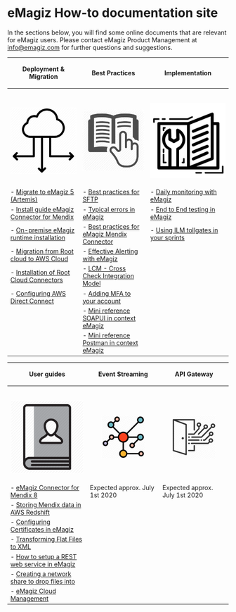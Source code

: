 # eMagiz How-to documentation site
In the sections below, you will find some online documents that are relevant for eMagiz users. Please contact eMagiz Product Management at info@emagiz.com for further questions and suggestions.

| <p align="center">**Deployment & Migration**</p>| <p align="center">**Best Practices**</p>| <p align="center">**Implementation**</p>|
| ------ | ------ | ------ |
|<img width=600/><p align="center"><img src="../../img/howto/Deployment_icon.png">|<img width=600/><p align="center"><img src="../../img/howto/BestPractice_icon.jpg"></p>|<img width=600/><p align="center"><img src="../../img/howto/How2_icon.png"></p>|
| - [Migrate to eMagiz 5 (Artemis)](upgrade-to-eMagiz5.md)| - [Best practices for SFTP](sftp-best-practice.md)|- [Daily monitoring with eMagiz](daily-monitoring.md) |
| - [Install guide eMagiz Connector for Mendix](upgrade-eMagizMendixConnector.md)| - [Typical errors in eMagiz](typical_errors_emagiz.md)| - [End to End testing in eMagiz](end2end-testing.md)|
| - [On-premise eMagiz runtime installation](runtime-installations-onpremise.md) |- [Best practices for eMagiz Mendix Connector](Bestpractices-emagizmendix-connector.md) | - [Using ILM tollgates in your sprints](emagiz-tollgates.md)|
| - [Migration from Root cloud to AWS Cloud](migrate-root2aws.md) | - [Effective Alerting with eMagiz](effective-alerting.md) | |
| - [Installation of Root Cloud Connectors](rootcloud-runtime-install.md)| - [LCM - Cross Check Integration Model](life-cycle-management.md)| |
| - [Configuring AWS Direct Connect](direct-connect.md)| - [Adding MFA to your account](add-mfa-userlevel.md)| |
| |- [Mini reference SOAPUI in context eMagiz](minireference-SOAPUI.md)| |
| |- [Mini reference Postman in context eMagiz](minireference-Postman.md)| |


| <p align="center">**User guides**</p>| <p align="center">**Event Streaming**</p>| <p align="center">**API Gateway**</p>|
| ------ | ------ | ------ |
|<img width=800/><p align="center"><img  src="../../img/howto/UserGuide_icon.png"></p>|<img width=800/><p align="center"><img  src="../../img/howto/EventStreaming.png"></p>|<img width=800/><p align="center"><img  src="../../img/howto/API_Gateway.png"></p>|
|- [eMagiz Connector for Mendix 8](userguide-emagizmendix-V8.md)| Expected approx. July 1st 2020 | Expected approx. July 1st 2020 |
|- [Storing Mendix data in AWS Redshift](store-your-mendix-data-in-redshift.md)| | |
|- [Configuring Certificates in eMagiz](configure-certificates.md)| | |
|- [Transforming Flat Files to XML](flatfile-transformations.md)| | |
| - [How to setup a REST web service in eMagiz](hosting-rest-webservice.md) | | |
|- [Creating a network share to drop files into](create-networkshare-win.md)| | |
|- [eMagiz Cloud Management](managing-emagizcloud.md) | | |
